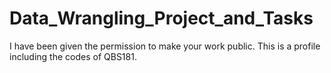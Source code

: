 # Data_Wrangling_Project_and_Tasks
I have been given the permission to make your work public.
This is a profile including the codes of QBS181.
